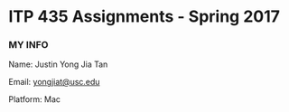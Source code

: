 # ITP 435 Assignments - Spring 2017 #

### MY INFO ###
Name: Justin Yong Jia Tan

Email: yongjiat@usc.edu

Platform: Mac
